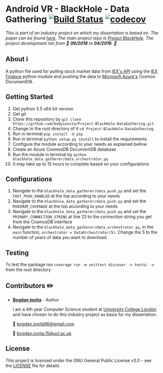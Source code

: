 # Android VR - BlackHole - Data Gathering [![Build Status](https://travis-ci.com/bodyionita/Project-BlackHole-DataGathering.svg?branch=master)](https://travis-ci.com/bodyionita/Project-BlackHole-DataGathering) [![codecov](https://codecov.io/gh/bodyionita/Project-BlackHole-DataGathering/branch/master/graph/badge.svg)](https://codecov.io/gh/bodyionita/Project-BlackHole-DataGathering)

*This is part of an industry project on which my dissertation is based on. The paper can be found [here](https://drive.google.com/file/d/17fM2qNF6F9nBIIymw9ciUfRFP3HBxboI/view?usp=sharing).
The main project repo is [Project BlackHole](https://github.com/bodyionita/Project-BlackHole).
The project development ran from :calendar: __09/2018__ to __04/2019__. :calendar:*

## About :information_source:

A python file used for pulling stock market data from [IEX's API](https://iextrading.com/developer/) using the
[IEX Finance](https://pypi.org/project/iexfinance/) python module and pushing the data to 
[Microsoft Azure's](https://azure.microsoft.com/en-us/) Cosmos DocumentDB.

## Getting Started
1. Get python 3.5 x64 bit version
2. Get git
3. Clone this repository by `git clone https://github.com/bodyionita/Project-BlackHole-DataGathering.git`
4. Change to the root directory of it `cd Project-BlackHole-DataGathering`
5. Run in terminal `pip install -U pip`
6. Run in terminal `python setup.py install` to install the requirements
8. Configure the module according to your needs as explained bellow
7. Create an Azure CosmosDB DocumentDB database
8. Run the module in terminal by `python blackhole_data_gatherer/data_orchestrator.py`
9. It may take up to 15 hours to complete based on your configurations

## Configurations
1. Navigate to the `blackhole_data_gatherer/data_push.py` and set the `FAST_PUSH_ENABLED` at the top according to your needs
2. Navigate to the `blackhole_data_gatherer/data_push.py` and set the `MINIMUM_COVERAGE` at the top according to your needs
3. Navigate to the `blackhole_data_gatherer/data_push.py` and set the `PRIMARY_CONNECTION_STRING` at line 23 to the connection string you get from the CosmosDB interface
4. Navigate to the `blackhole_data_gatherer/data_orchestrator.py`, in the `main` function,  `orchestrator = DataOrchestrator(5)`. Change the 5 to the number of years of data you want to download

## Testing
To test the package run `coverage run -m unittest discover -s tests/ -v` from the root directory

## Contributors :pencil2:

- **[Bogdan Ionita](https://www.linkedin.com/in/bionita/)** - Author 

    I am a 4th year Computer Science student at [University College London](https://www.ucl.ac.uk/) 
    and have chosen to do this industry project as basis for my dissertation.

    :e-mail:  bogdan.ionita96@gmail.com

    :e-mail:  bogdan.ionita.15@ucl.ac.uk

## License

This project is licensed under the GNU General Public License v3.0 - see the [LICENSE](LICENSE)
file for details
